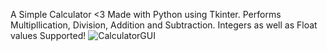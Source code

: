 A Simple Calculator <3
Made with Python using Tkinter.
Performs Multipllication, Division, Addition and Subtraction.
Integers as well as Float values Supported!
![CalculatorGUI](https://github.com/CaptainYogs/Calculator/assets/68982253/7ab6cc61-04a6-4fc0-ba3f-5ee728ca2a4b)

